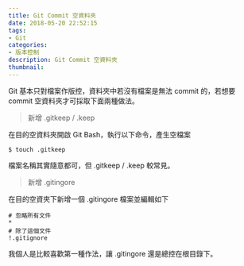 ```yaml
---
title: Git Commit 空資料夾
date: 2018-05-20 22:52:15
tags:
- Git
categories:
- 版本控制
description: Git Commit 空資料夾
thumbnail:
---
```

Git 基本只對檔案作版控，資料夾中若沒有檔案是無法 commit 的，若想要 commit 空資料夾才可採取下面兩種做法。

>新增 .gitkeep / .keep

在目的空資料夾開啟 Git Bash，執行以下命令，產生空檔案

```
$ touch .gitkeep
```

檔案名稱其實隨意都可，但 .gitkeep / .keep 較常見。

>新增 .gitingore

在目的空資夾下新增一個 .gitingore 檔案並編輯如下

```
# 忽略所有文件
*
# 除了這個文件
!.gitignore
```

我個人是比較喜歡第一種作法，讓 .gitingore 還是總控在根目錄下。